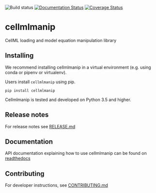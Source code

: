 ![Build status](https://github.com/ModellingWebLab/cellmlmanip/workflows/build/badge.svg) [![Documentation Status](https://readthedocs.org/projects/cellmlmanip/badge/?version=latest)](https://cellmlmanip.readthedocs.io/en/latest/?badge=latest) [![Coverage Status](https://codecov.io/gh/ModellingWebLab/cellmlmanip/branch/develop/graph/badge.svg)](https://codecov.io/gh/ModellingWebLab/cellmlmanip/)

# cellmlmanip
CellML loading and model equation manipulation library

## Installing 
We recommend installing cellmlmanip in a virtual environment (e.g. using conda or pipenv or virtualenv).

Users install `cellmlmanip` using pip.

```
pip install cellmlmanip
```

Cellmlmanip is tested and developed on Python 3.5 and higher.

## Release notes
For release notes see [RELEASE.md](./RELEASE.md)


## Documentation
API documentation explaining how to use cellmlmanip can be found on [readthedocs](https://cellmlmanip.readthedocs.io/en/latest)

## Contributing
For developer instructions, see [CONTRIBUTING.md](./CONTRIBUTING.md)
